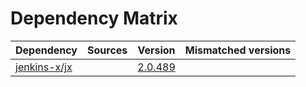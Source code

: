 # Dependency Matrix

Dependency | Sources | Version | Mismatched versions
---------- | ------- | ------- | -------------------
[jenkins-x/jx](https://github.com/jenkins-x/jx) |  | [2.0.489](https://github.com/jenkins-x/jx/releases/tag/v2.0.489) | 
